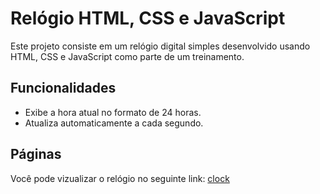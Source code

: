 # Relógio HTML, CSS e JavaScript

Este projeto consiste em um relógio digital simples desenvolvido usando HTML, CSS e JavaScript como parte de um treinamento.

## Funcionalidades
- Exibe a hora atual no formato de 24 horas.
- Atualiza automaticamente a cada segundo.

## Páginas

Você pode vizualizar o relógio no seguinte link: [clock](https://igorguedes018.github.io/clock/)
